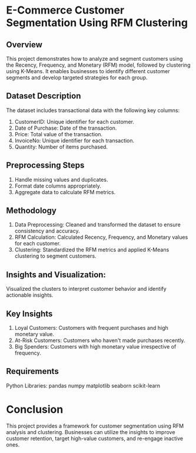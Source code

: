 # E-Commerce Customer Segmentation Using RFM Clustering
## Overview
This project demonstrates how to analyze and segment customers using the Recency, Frequency, and Monetary (RFM) model, followed by clustering using K-Means. It enables businesses to identify different customer segments and develop targeted strategies for each group.

## Dataset Description
The dataset includes transactional data with the following key columns:

1. CustomerID: Unique identifier for each customer.
2. Date of Purchase: Date of the transaction.
3. Price: Total value of the transaction.
4. InvoiceNo: Unique identifier for each transaction.
5. Quantity: Number of items purchased.

## Preprocessing Steps
1. Handle missing values and duplicates.
2. Format date columns appropriately.
3. Aggregate data to calculate RFM metrics.

## Methodology
1. Data Preprocessing:
Cleaned and transformed the dataset to ensure consistency and accuracy.
2. RFM Calculation:
Calculated Recency, Frequency, and Monetary values for each customer.
3. Clustering:
Standardized the RFM metrics and applied K-Means clustering to segment customers.

## Insights and Visualization:
Visualized the clusters to interpret customer behavior and identify actionable insights.

## Key Insights
1. Loyal Customers: Customers with frequent purchases and high monetary value.
2. At-Risk Customers: Customers who haven't made purchases recently.
3. Big Spenders: Customers with high monetary value irrespective of frequency.

## Requirements
Python 
Libraries:
pandas
numpy
matplotlib
seaborn
scikit-learn

# Conclusion
This project provides a framework for customer segmentation using RFM analysis and clustering. Businesses can utilize the insights to improve customer retention, target high-value customers, and re-engage inactive ones.

